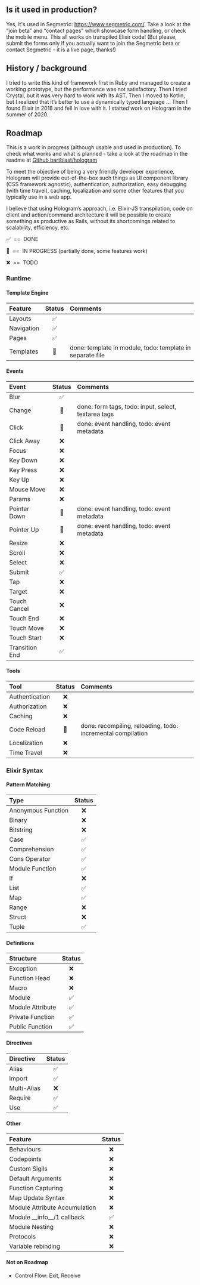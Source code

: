 ## Is it used in production?

Yes, it's used in Segmetric: https://www.segmetric.com/. Take a look at the “join beta” and “contact pages" which showcase form handling, or check the mobile menu.
This all works on transpiled Elixir code! (But please, submit the forms only if you actually want to join the Segmetric beta or contact Segmetric - it is a live page, thanks!)

## History / background

I tried to write this kind of framework first in Ruby and managed to create a working prototype, but the performance was not satisfactory.
Then I tried Crystal, but it was very hard to work with its AST. Then I moved to Kotlin, but I realized that it’s better to use a dynamically typed language …
Then I found Elixir in 2018 and fell in love with it. I started work on Hologram in the summer of 2020.

## Roadmap
This is a work in progress (although usable and used in production). To check what works and what is planned - take a look at the roadmap in the readme at [Github bartblast/hologram](https://github.com/bartblast/hologram#readme)

To meet the objective of being a very friendly developer experience, Hologram will provide out-of-the-box such things as UI component library (CSS framework agnostic),
authentication, authorization, easy debugging (with time travel), caching, localization and some other features that you typically use in a web app.

I believe that using Hologram’s approach, i.e. Elixir-JS transpilation, code on client and action/command architecture it will be possible to create something as productive as Rails,
without its shortcomings related to scalability, efficiency, etc.

:white_check_mark:&nbsp;&nbsp;==&nbsp;&nbsp;DONE

:construction:&nbsp;&nbsp;==&nbsp;&nbsp;IN PROGRESS (partially done, some features work)

:x:&nbsp;&nbsp;==&nbsp;&nbsp;TODO

### Runtime

#### Template Engine

| Feature         | Status             | Comments                                                        |
| :-------------- | :----------------: | :-------------------------------------------------------------- |
| Layouts         | :white_check_mark: |                                                                 |
| Navigation      | :white_check_mark: |                                                                 |
| Pages           | :white_check_mark: |                                                                 |
| Templates       | :construction:     | done: template in module, todo: template in separate file       |

#### Events

| Event          | Status             | Comments                                                        |
| :------------- | :----------------: | :-------------------------------------------------------------- |
| Blur           | :white_check_mark: |                                                                 |
| Change         | :construction:     | done: form tags, todo: input, select, textarea tags             |
| Click          | :construction:     | done: event handling, todo: event metadata                      |
| Click Away     | :x:                |                                                                 |
| Focus          | :x:                |                                                                 |
| Key Down       | :x:                |                                                                 |
| Key Press      | :x:                |                                                                 |
| Key Up         | :x:                |                                                                 |
| Mouse Move     | :x:                |                                                                 |
| Params         | :x:                |                                                                 |
| Pointer Down   | :construction:     | done: event handling, todo: event metadata                      |
| Pointer Up     | :construction:     | done: event handling, todo: event metadata                      |
| Resize         | :x:                |                                                                 |
| Scroll         | :x:                |                                                                 |
| Select         | :x:                |                                                                 |
| Submit         | :white_check_mark: |                                                                 |
| Tap            | :x:                |                                                                 |
| Target         | :x:                |                                                                 |
| Touch Cancel   | :x:                |                                                                 |
| Touch End      | :x:                |                                                                 |
| Touch Move     | :x:                |                                                                 |
| Touch Start    | :x:                |                                                                 |
| Transition End | :white_check_mark: |                                                                 |

#### Tools

| Tool           | Status             | Comments                                                        |
| :------------- | :----------------: | :-------------------------------------------------------------- |
| Authentication | :x:                |                                                                 |
| Authorization  | :x:                |                                                                 |
| Caching        | :x:                |                                                                 |
| Code Reload    | :construction:     | done: recompiling, reloading, todo: incremental compilation     |
| Localization   | :x:                |                                                                 |
| Time Travel    | :x:                |                                                                 |

### Elixir Syntax

#### Pattern Matching

| Type               | Status             |
| :----------------- | :----------------: |
| Anonymous Function | :x:                |
| Binary             | :x:                |
| Bitstring          | :x:                |
| Case               | :white_check_mark: |
| Comprehension      | :white_check_mark: |
| Cons Operator      | :white_check_mark: |
| Module Function    | :white_check_mark: |
| If                 | :x:                |
| List               | :white_check_mark: |
| Map                | :white_check_mark: |      
| Range              | :x:                |          
| Struct             | :x:                |          
| Tuple              | :white_check_mark: |        

#### Definitions

| Structure        | Status             |
| :--------------- | :----------------: |
| Exception        | :x:                |
| Function Head    | :x:                |
| Macro            | :x:                |
| Module           | :white_check_mark: |
| Module Attribute | :white_check_mark: |
| Private Function | :white_check_mark: |
| Public Function  | :white_check_mark: |


#### Directives

| Directive        | Status             |
| :--------------- | :----------------: |
| Alias            | :white_check_mark: |
| Import           | :white_check_mark: |
| Multi-Alias      | :x:                |
| Require          | :white_check_mark: |
| Use              | :white_check_mark: |

#### Other

| Feature                        | Status             |
| :----------------------------- | :----------------: |
| Behaviours                     | :x:                |
| Codepoints                     | :x:                |
| Custom Sigils                  | :x:                |
| Default Arguments              | :x:                |
| Function Capturing             | :x:                |
| Map Update Syntax              | :x:                |
| Module Attribute Accumulation  | :x:                |
| Module \_\_info\_\_/1 callback | :white_check_mark: |
| Module Nesting                 | :x:                |
| Protocols                      | :x:                |
| Variable rebinding             | :x:                |

#### Not on Roadmap
* Control Flow: Exit, Receive
